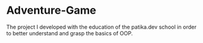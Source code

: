 # Adventure-Game
The project I developed with the education of the patika.dev school in order to better understand and grasp the basics of OOP.

